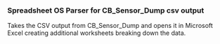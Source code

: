 ### Spreadsheet OS Parser for CB_Sensor_Dump csv output

Takes the CSV output from CB_Sensor_Dump and opens it in Microsoft Excel creating additional worksheets breaking down the data.